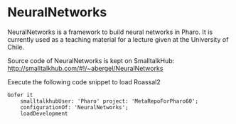 # NeuralNetworks

NeuralNetworks is a framework to build neural networks in Pharo. It is currently used as a teaching material for a lecture given at the University of Chile.

Source code of NeuralNetworks is kept on SmalltalkHub: http://smalltalkhub.com/#!/~abergel/NeuralNetworks

Execute the following code snippet to load Roassal2
```Smalltalk
Gofer it
    smalltalkhubUser: 'Pharo' project: 'MetaRepoForPharo60';
    configurationOf: 'NeuralNetworks';
    loadDevelopment
```
